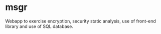 # msgr
Webapp to exercise encryption, security static analysis, use of front-end library and use of SQL database. 
